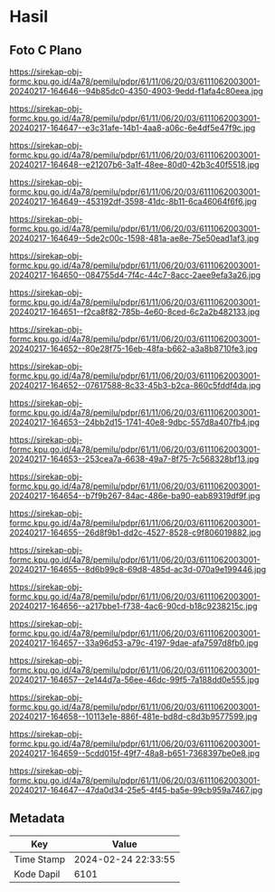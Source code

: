 # Hasil

## Foto C Plano

https://sirekap-obj-formc.kpu.go.id/4a78/pemilu/pdpr/61/11/06/20/03/6111062003001-20240217-164646--94b85dc0-4350-4903-9edd-f1afa4c80eea.jpg

https://sirekap-obj-formc.kpu.go.id/4a78/pemilu/pdpr/61/11/06/20/03/6111062003001-20240217-164647--e3c31afe-14b1-4aa8-a06c-6e4df5e47f9c.jpg

https://sirekap-obj-formc.kpu.go.id/4a78/pemilu/pdpr/61/11/06/20/03/6111062003001-20240217-164648--e21207b6-3a1f-48ee-80d0-42b3c40f5518.jpg

https://sirekap-obj-formc.kpu.go.id/4a78/pemilu/pdpr/61/11/06/20/03/6111062003001-20240217-164649--453192df-3598-41dc-8b11-6ca46064f6f6.jpg

https://sirekap-obj-formc.kpu.go.id/4a78/pemilu/pdpr/61/11/06/20/03/6111062003001-20240217-164649--5de2c00c-1598-481a-ae8e-75e50ead1af3.jpg

https://sirekap-obj-formc.kpu.go.id/4a78/pemilu/pdpr/61/11/06/20/03/6111062003001-20240217-164650--084755d4-7f4c-44c7-8acc-2aee9efa3a26.jpg

https://sirekap-obj-formc.kpu.go.id/4a78/pemilu/pdpr/61/11/06/20/03/6111062003001-20240217-164651--f2ca8f82-785b-4e60-8ced-6c2a2b482133.jpg

https://sirekap-obj-formc.kpu.go.id/4a78/pemilu/pdpr/61/11/06/20/03/6111062003001-20240217-164652--80e28f75-16eb-48fa-b662-a3a8b8710fe3.jpg

https://sirekap-obj-formc.kpu.go.id/4a78/pemilu/pdpr/61/11/06/20/03/6111062003001-20240217-164652--07617588-8c33-45b3-b2ca-860c5fddf4da.jpg

https://sirekap-obj-formc.kpu.go.id/4a78/pemilu/pdpr/61/11/06/20/03/6111062003001-20240217-164653--24bb2d15-1741-40e8-9dbc-557d8a407fb4.jpg

https://sirekap-obj-formc.kpu.go.id/4a78/pemilu/pdpr/61/11/06/20/03/6111062003001-20240217-164653--253cea7a-6638-49a7-8f75-7c568328bf13.jpg

https://sirekap-obj-formc.kpu.go.id/4a78/pemilu/pdpr/61/11/06/20/03/6111062003001-20240217-164654--b7f9b267-84ac-486e-ba90-eab89319df9f.jpg

https://sirekap-obj-formc.kpu.go.id/4a78/pemilu/pdpr/61/11/06/20/03/6111062003001-20240217-164655--26d8f9b1-dd2c-4527-8528-c9f806019882.jpg

https://sirekap-obj-formc.kpu.go.id/4a78/pemilu/pdpr/61/11/06/20/03/6111062003001-20240217-164655--8d6b99c8-69d8-485d-ac3d-070a9e199446.jpg

https://sirekap-obj-formc.kpu.go.id/4a78/pemilu/pdpr/61/11/06/20/03/6111062003001-20240217-164656--a217bbe1-f738-4ac6-90cd-b18c9238215c.jpg

https://sirekap-obj-formc.kpu.go.id/4a78/pemilu/pdpr/61/11/06/20/03/6111062003001-20240217-164657--33a96d53-a79c-4197-9dae-afa7597d8fb0.jpg

https://sirekap-obj-formc.kpu.go.id/4a78/pemilu/pdpr/61/11/06/20/03/6111062003001-20240217-164657--2e144d7a-56ee-46dc-99f5-7a188dd0e555.jpg

https://sirekap-obj-formc.kpu.go.id/4a78/pemilu/pdpr/61/11/06/20/03/6111062003001-20240217-164658--10113e1e-886f-481e-bd8d-c8d3b9577599.jpg

https://sirekap-obj-formc.kpu.go.id/4a78/pemilu/pdpr/61/11/06/20/03/6111062003001-20240217-164659--5cdd015f-49f7-48a8-b651-7368397be0e8.jpg

https://sirekap-obj-formc.kpu.go.id/4a78/pemilu/pdpr/61/11/06/20/03/6111062003001-20240217-164647--47da0d34-25e5-4f45-ba5e-99cb959a7467.jpg


## Metadata

| Key        | Value               |
| ---------- | ------------------- |
| Time Stamp | 2024-02-24 22:33:55 |
| Kode Dapil | 6101                |



